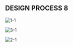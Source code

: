 DESIGN PROCESS 8
---
![1-1](https://user-images.githubusercontent.com/90520541/135495050-9a9267ca-e512-475d-91f7-39f6aaf0e285.jpg)

![3-1](https://user-images.githubusercontent.com/90520541/135495064-729152e5-e683-41db-a4ec-556c3b0bb296.jpg)

![2-1](https://user-images.githubusercontent.com/90520541/135495076-ea04961f-7e41-468e-9dab-b787212cf9ed.jpg)
